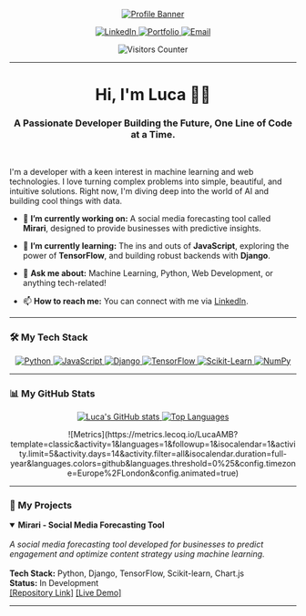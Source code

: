<p align="center">
  <a href="https://your-website.com">
    <img src="https://via.placeholder.com/1200x300/0A0A0A/FFFFFF?text=Luca+Melody+Bamford" alt="Profile Banner"/>
  </a>
</p>

<p align="center">
  <a href="https://www.linkedin.com/in/luca-melody-bamford/">
    <img src="https://img.shields.io/badge/LinkedIn-0077B5?style=for-the-badge&logo=linkedin&logoColor=white" alt="LinkedIn"/>
  </a>
  <a href="#"> <img src="https://img.shields.io/badge/Portfolio-255E63?style=for-the-badge&logo=dev.to&logoColor=white" alt="Portfolio"/>
  </a>
  <a href="mailto:your-email@example.com"> <img src="https://img.shields.io/badge/Email-D14836?style=for-the-badge&logo=gmail&logoColor=white" alt="Email"/>
  </a>
</p>

<p align="center">
  <img src="https://komarev.com/ghpvc/?username=LucaAMB&style=flat-square&color=blueviolet" alt="Visitors Counter"/>
</p>

---

<h1 align="center">Hi, I'm Luca 👋🏻</h1>
<h3 align="center">A Passionate Developer Building the Future, One Line of Code at a Time.</h3>

<br>

<p align="left">
  I'm a developer with a keen interest in machine learning and web technologies. I love turning complex problems into simple, beautiful, and intuitive solutions. Right now, I'm diving deep into the world of AI and building cool things with data.
</p>

- 🔭 **I’m currently working on:** A social media forecasting tool called **Mirari**, designed to provide businesses with predictive insights.

- 🌱 **I’m currently learning:** The ins and outs of **JavaScript**, exploring the power of **TensorFlow**, and building robust backends with **Django**.

- 💬 **Ask me about:** Machine Learning, Python, Web Development, or anything tech-related!

- 📫 **How to reach me:** You can connect with me via <a href="https://www.linkedin.com/in/luca-melody-bamford/">LinkedIn</a>.

---

### 🛠️ My Tech Stack

<p align="center">
  <a href="https://www.python.org" target="_blank"> <img src="https://img.shields.io/badge/Python-3776AB?style=for-the-badge&logo=python&logoColor=white" alt="Python"/> </a>
  <a href="https://developer.mozilla.org/en-US/docs/Web/JavaScript" target="_blank"> <img src="https://img.shields.io/badge/JavaScript-F7DF1E?style=for-the-badge&logo=javascript&logoColor=black" alt="JavaScript"/> </a>
  <a href="https://www.djangoproject.com/" target="_blank"> <img src="https://img.shields.io/badge/Django-092E20?style=for-the-badge&logo=django&logoColor=white" alt="Django"/> </a>
  <a href="https://www.tensorflow.org" target="_blank"> <img src="https://img.shields.io/badge/TensorFlow-FF6F00?style=for-the-badge&logo=tensorflow&logoColor=white" alt="TensorFlow"/> </a>
  <a href="https://scikit-learn.org/" target="_blank"> <img src="https://img.shields.io/badge/scikit_learn-F7931E?style=for-the-badge&logo=scikit-learn&logoColor=white" alt="Scikit-Learn"/> </a>
  <a href="https://numpy.org/" target="_blank"> <img src="https://img.shields.io/badge/NumPy-013243?style=for-the-badge&logo=numpy&logoColor=white" alt="NumPy"/> </a>
  </p>

---

### 📊 My GitHub Stats

<p align="center">
  <a href="https://github.com/anuraghazra/github-readme-stats">
    <img src="https://github-readme-stats.vercel.app/api?username=LucaAMB&show_icons=true&theme=radical&rank_icon=github&hide_border=true&card_width=450" alt="Luca's GitHub stats"/>
  </a>
  <a href="https://github.com/anuraghazra/github-readme-stats">
    <img src="https://github-readme-stats.vercel.app/api/top-langs/?username=LucaAMB&layout=compact&theme=radical&hide_border=true" alt="Top Languages"/>
  </a>
</p>
<p align="center">
  ![Metrics](https://metrics.lecoq.io/LucaAMB?template=classic&activity=1&languages=1&followup=1&isocalendar=1&activity.limit=5&activity.days=14&activity.filter=all&isocalendar.duration=full-year&languages.colors=github&languages.threshold=0%25&config.timezone=Europe%2FLondon&config.animated=true)
</p>

---

### 🚀 My Projects

<details open>
<summary><b>Mirari - Social Media Forecasting Tool</b></summary>
<br>
<i>A social media forecasting tool developed for businesses to predict engagement and optimize content strategy using machine learning.</i>
<br>
<br>
<b>Tech Stack:</b> Python, Django, TensorFlow, Scikit-learn, Chart.js
<br>
<b>Status:</b> In Development
<br>
<a href="#">[Repository Link]</a> <a href="#">[Live Demo]</a> </details>

---
